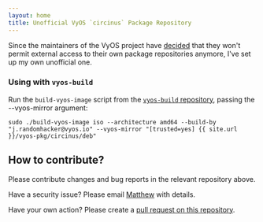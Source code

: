 ```yaml
---
layout: home
title: Unofficial VyOS `circinus` Package Repository
---
```

Since the maintainers of the VyOS project have [decided](https://blog.vyos.io/community-contributors-userbase-and-lts-builds) that they won't permit external access to their own package repositories anymore, I've set up my own unofficial one.

### Using with `vyos-build`

Run the `build-vyos-image` script from the [`vyos-build` repository](https://github.com/vyos/vyos-build/blob/current), passing the --vyos-mirror argument:

```
sudo ./build-vyos-image iso --architecture amd64 --build-by "j.randomhacker@vyos.io" --vyos-mirror "[trusted=yes] {{ site.url }}/vyos-pkg/circinus/deb"
```

## How to contribute?

Please contribute changes and bug reports in the relevant repository above.

Have a security issue? Please email [Matthew](mailto:matthew@kobayashi.au) with details.

Have your own action? Please create a [pull request on this repository](https://mattkobayashi.github.io/vyos-pkg.github.io/pulls).

